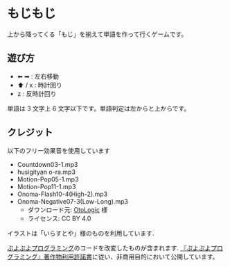 # もじもじ

上から降ってくる「もじ」を揃えて単語を作って行くゲームです。

## 遊び方

-   ⬅︎ ➡︎ : 左右移動
-   ⬆︎ / x : 時計回り
-   z : 反時計回り

単語は 3 文字上 6 文字以下です。単語判定は左からと上からです。

## クレジット

以下のフリー効果音を使用しています

-   Countdown03-1.mp3
-   husigityan o-ra.mp3
-   Motion-Pop05-1.mp3
-   Motion-Pop11-1.mp3
-   Onoma-Flash10-4(High-2).mp3
-   Onoma-Negative07-3(Low-Long).mp3
    -   ダウンロード元: [OtoLogic](https://otologic.jp/) 様
    -   ライセンス: CC BY 4.0

イラストは「いらすとや」様のものを利用しています.

[ぷよぷよプログラミング](https://puyo.sega.jp/program_2020/)のコードを改変したものが含まれます. [『ぷよぷよプログラミング』著作物利用許諾書](『ぷよぷよプログラミング』著作物利用許諾書.pdf)に従い、非商用目的において公開しています。
